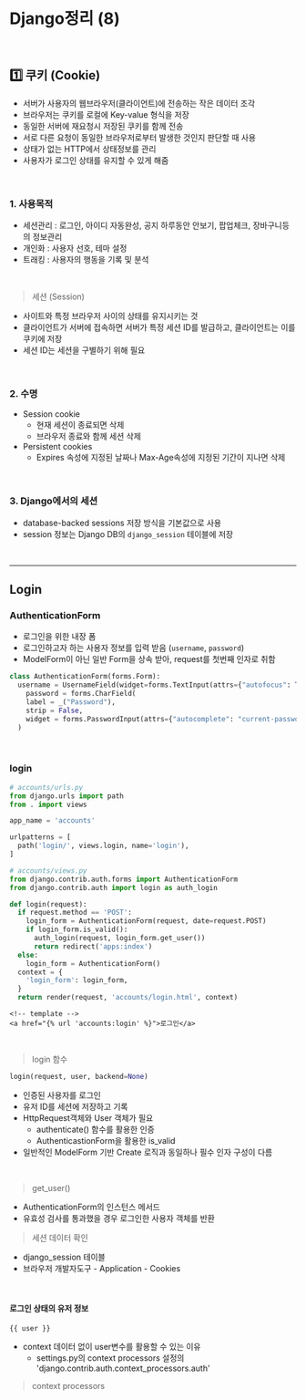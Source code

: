 # Django정리 (8)

​    

## 1️⃣ 쿠키 (Cookie)

- 서버가 사용자의 웹브라우저(클라이언트)에 전송하는 작은 데이터 조각
- 브라우저는 쿠키를 로컬에 Key-value 형식을 저장
- 동일한 서버에 재요청시 저장된 쿠키를 함께 전송
- 서로 다른 요청이 동일한 브라우저로부터 발생한 것인지 판단할 때 사용
- 상태가 없는 HTTP에서 상태정보를 관리
- 사용자가 로그인 상태를 유지할 수 있게 해줌

​    

### 1. 사용목적

- 세션관리 : 로그인, 아이디 자동완성, 공지 하루동안 안보기, 팝업체크, 장바구니등의 정보관리
- 개인화 : 사용자 선호, 테마 설정
- 트래킹 : 사용자의 행동을 기록 및 분석

​    

> 세션 (Session)

- 사이트와 특정 브라우저 사이의 상태를 유지시키는 것
- 클라이언트가 서버에 접속하면 서버가 특정 세션 ID를 발급하고, 클라이언트는 이를 쿠키에 저장
- 세션 ID는 세션을 구별하기 위해 필요

​    

### 2. 수명

- Session cookie
  - 현재 세션이 종료되면 삭제
  - 브라우저 종료와 함께 세션 삭제
- Persistent cookies
  - Expires 속성에 지정된 날짜나 Max-Age속성에 지정된 기간이 지나면 삭제

​    

### 3. Django에서의 세션

- database-backed sessions 저장 방식을 기본값으로 사용
- session 정보는 Django DB의 `django_session` 테이블에 저장

​    

---

## Login

 ### AuthenticationForm

- 로그인을 위한 내장 폼
- 로그인하고자 하는 사용자 정보를 입력 받음 (`username`, `password`)
- ModelForm이 아닌 일반 Form을 상속 받아, request를 첫번째 인자로 취함

```python
class AuthenticationForm(forms.Form):
  username = UsernameField(widget=forms.TextInput(attrs={"autofocus": True}))
 	password = forms.CharField(
  	label = _("Password"),
    strip = False,
    widget = forms.PasswordInput(attrs={"autocomplete": "current-password"}),
  )
```

​    

### login

```python
# accounts/urls.py
from django.urls import path
from . import views

app_name = 'accounts'

urlpatterns = [
  path('login/', views.login, name='login'),
]
```

```python
# accounts/views.py
from django.contrib.auth.forms import AuthenticationForm
from django.contrib.auth import login as auth_login

def login(request):
  if request.method == 'POST':
    login_form = AuthenticationForm(request, date=request.POST)
    if login_form.is_valid():
      auth_login(request, login_form.get_user())
      return redirect('apps:index')
  else:
    login_form = AuthenticationForm()
  context = {
    'login_form': login_form,
  }
  return render(request, 'accounts/login.html', context)
```

```django
<!-- template -->
<a href="{% url 'accounts:login' %}">로그인</a>
```

​    

> login 함수

```python
login(request, user, backend=None)
```

- 인증된 사용자를 로그인
- 유저 ID를 세션에 저장하고 기록
- HttpRequest객체와 User 객체가 필요
  - authenticate() 함수를 활용한 인증
  - AuthenticastionForm을 활용한 is_valid
- 일반적인 ModelForm 기반 Create 로직과 동일하나 필수 인자 구성이 다름

​    

> get_user()

- AuthenticationForm의 인스턴스 메서드
- 유효성 검사를 통과했을 경우 로그인한 사용자 객체를 반환



> 세션 데이터 확인

- django_session 테이블
- 브라우저 개발자도구 - Application - Cookies

​    

#### 로그인 상태의 유저 정보

```django
{{ user }}
```

- context 데이터 없이 user변수를 활용할 수 있는 이유
  -  settings.py의 context processors 설정의 'django.contrib.auth.context_processors.auth'



> context processors

